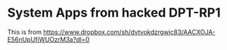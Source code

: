 # System Apps from hacked DPT-RP1

This is from https://www.dropbox.com/sh/dvtvokdzrgwjc83/AACXOJA-E56nUpUfiWUOzrM3a?dl=0

